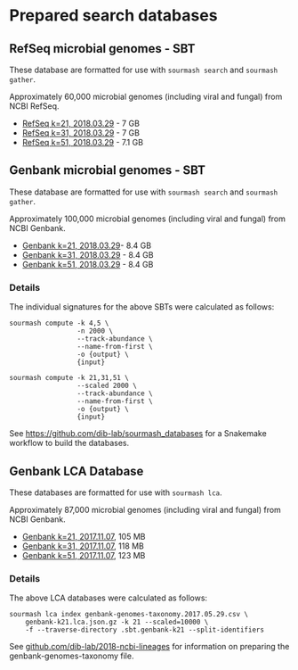 # Prepared search databases

## RefSeq microbial genomes - SBT

These database are formatted for use with `sourmash search` and
`sourmash gather`.

Approximately 60,000 microbial genomes (including viral and fungal)
from NCBI RefSeq.

* [RefSeq k=21, 2018.03.29][0] - 7 GB
* [RefSeq k=31, 2018.03.29][1] - 7 GB
* [RefSeq k=51, 2018.03.29][2] - 7.1 GB

## Genbank microbial genomes - SBT

These database are formatted for use with `sourmash search` and
`sourmash gather`.

Approximately 100,000 microbial genomes (including viral and fungal)
from NCBI Genbank.

* [Genbank k=21, 2018.03.29][3]- 8.4 GB
* [Genbank k=31, 2018.03.29][4] - 8.4 GB
* [Genbank k=51, 2018.03.29][5] - 8.4 GB

### Details

The individual signatures for the above SBTs were calculated as follows:

```
sourmash compute -k 4,5 \
                 -n 2000 \
                 --track-abundance \
                 --name-from-first \
                 -o {output} \
                 {input}

sourmash compute -k 21,31,51 \
                 --scaled 2000 \
                 --track-abundance \
                 --name-from-first \
                 -o {output} \
                 {input}
```

See https://github.com/dib-lab/sourmash_databases for a Snakemake workflow
to build the databases.

[0]: https://s3-us-west-2.amazonaws.com/sourmash-databases/2018-03-29/refseq-d2-k21.tar.gz
[1]: https://s3-us-west-2.amazonaws.com/sourmash-databases/2018-03-29/refseq-d2-k31.tar.gz
[2]: https://s3-us-west-2.amazonaws.com/sourmash-databases/2018-03-29/refseq-d2-k51.tar.gz
[3]: https://s3-us-west-2.amazonaws.com/sourmash-databases/2018-03-29/genbank-d2-k21.tar.gz
[4]: https://s3-us-west-2.amazonaws.com/sourmash-databases/2018-03-29/genbank-d2-k31.tar.gz
[5]: https://s3-us-west-2.amazonaws.com/sourmash-databases/2018-03-29/genbank-d2-k51.tar.gz

## Genbank LCA Database

These databases are formatted for use with `sourmash lca`.

Approximately 87,000 microbial genomes (including viral and fungal)
from NCBI Genbank.

* [Genbank k=21, 2017.11.07](https://osf.io/s3jx8/download), 105 MB
* [Genbank k=31, 2017.11.07](https://osf.io/zskb9/download), 118 MB
* [Genbank k=51, 2017.11.07](https://osf.io/md2nt/download), 123 MB

### Details

The above LCA databases were calculated as follows:

```
sourmash lca index genbank-genomes-taxonomy.2017.05.29.csv \
    genbank-k21.lca.json.gz -k 21 --scaled=10000 \
    -f --traverse-directory .sbt.genbank-k21 --split-identifiers
```

See
[github.com/dib-lab/2018-ncbi-lineages](https://github.com/dib-lab/2018-ncbi-lineages)
for information on preparing the genbank-genomes-taxonomy file.
